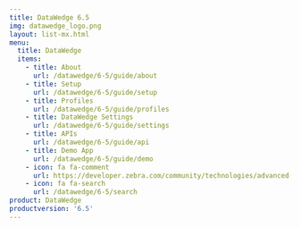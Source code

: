 ```yaml
---
title: DataWedge 6.5
img: datawedge_logo.png
layout: list-mx.html
menu:
  title: DataWedge
  items:
    - title: About
      url: /datawedge/6-5/guide/about
    - title: Setup
      url: /datawedge/6-5/guide/setup
    - title: Profiles
      url: /datawedge/6-5/guide/profiles
    - title: DataWedge Settings
      url: /datawedge/6-5/guide/settings
    - title: APIs
      url: /datawedge/6-5/guide/api
    - title: Demo App
      url: /datawedge/6-5/guide/demo
    - icon: fa fa-comment
      url: https://developer.zebra.com/community/technologies/advanced-data-capture
    - icon: fa fa-search
      url: /datawedge/6-5/search
product: DataWedge
productversion: '6.5'
---
```

